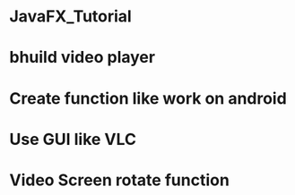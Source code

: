 # JavaFX_Tutorial
# bhuild video player
# Create function like work on android
# Use GUI like VLC
# Video Screen rotate function
